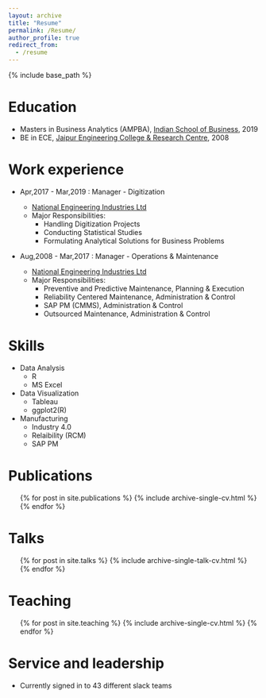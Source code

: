 ```yaml
---
layout: archive
title: "Resume"
permalink: /Resume/
author_profile: true
redirect_from:
  - /resume
---
```


{% include base_path %}


Education
======
* Masters in Business Analytics (AMPBA), [Indian School of Business](https://www.isb.edu/), 2019
* BE in ECE, [Jaipur Engineering College & Research Centre](https://jecrc.in/), 2008

Work experience
======
* Apr,2017 - Mar,2019 : Manager - Digitization
  * [National Engineering Industries Ltd](https://www.nbcbearings.com/)
  * Major Responsibilities:
    * Handling Digitization Projects
    * Conducting Statistical Studies
    * Formulating Analytical Solutions for Business Problems
  

* Aug,2008 - Mar,2017 : Manager - Operations & Maintenance
  * [National Engineering Industries Ltd](https://www.nbcbearings.com/)
  * Major Responsibilities:
    * Preventive and Predictive Maintenance, Planning & Execution
    * Reliability Centered Maintenance, Administration & Control
    * SAP PM (CMMS), Administration & Control
    * Outsourced Maintenance, Administration & Control
  
Skills
======
* Data Analysis
  * R
  * MS Excel
* Data Visualization
  * Tableau
  * ggplot2(R)
* Manufacturing
  * Industry 4.0
  * Relaibility (RCM)
  * SAP PM

Publications
======
  <ul>{% for post in site.publications %}
    {% include archive-single-cv.html %}
  {% endfor %}</ul>
  
Talks
======
  <ul>{% for post in site.talks %}
    {% include archive-single-talk-cv.html %}
  {% endfor %}</ul>
  
Teaching
======
  <ul>{% for post in site.teaching %}
    {% include archive-single-cv.html %}
  {% endfor %}</ul>
  
Service and leadership
======
* Currently signed in to 43 different slack teams
